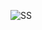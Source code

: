 ![SS](https://user-images.githubusercontent.com/70431768/177374930-75c1dc7a-adf1-418a-807c-4aa1c8b73fd7.png)
